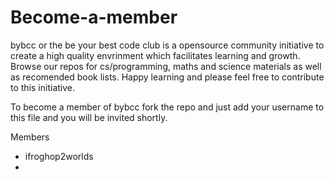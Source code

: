 # Become-a-member
bybcc or the be your best code club is a opensource community initiative to create a high quality envrinment which facilitates learning and growth. Browse our repos for cs/programming, maths and science materials as well as recomended book lists. Happy learning and please feel free to contribute to this initiative.

To become a member of bybcc fork the repo and just add your username to this file and you will be invited shortly.

Members
- ifroghop2worlds
-
